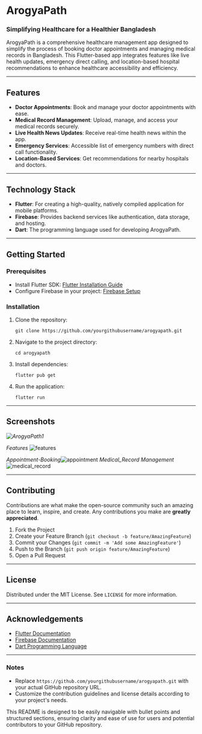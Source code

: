 # ArogyaPath

### Simplifying Healthcare for a Healthier Bangladesh

ArogyaPath is a comprehensive healthcare management app designed to simplify the process of booking doctor appointments and managing medical records in Bangladesh. This Flutter-based app integrates features like live health updates, emergency direct calling, and location-based hospital recommendations to enhance healthcare accessibility and efficiency.

---

## Features
- **Doctor Appointments**: Book and manage your doctor appointments with ease.
- **Medical Record Management**: Upload, manage, and access your medical records securely.
- **Live Health News Updates**: Receive real-time health news within the app.
- **Emergency Services**: Accessible list of emergency numbers with direct call functionality.
- **Location-Based Services**: Get recommendations for nearby hospitals and doctors.

---

## Technology Stack
- **Flutter**: For creating a high-quality, natively compiled application for mobile platforms.
- **Firebase**: Provides backend services like authentication, data storage, and hosting.
- **Dart**: The programming language used for developing ArogyaPath.

---

## Getting Started

### Prerequisites
- Install Flutter SDK: [Flutter Installation Guide](https://flutter.dev/docs/get-started/install)
- Configure Firebase in your project: [Firebase Setup](https://firebase.google.com/docs)

### Installation
1. Clone the repository:
   ```
   git clone https://github.com/yourgithubusername/arogyapath.git
   ```
2. Navigate to the project directory:
   ```
   cd arogyapath
   ```
3. Install dependencies:
   ```
   flutter pub get
   ```
4. Run the application:
   ```
   flutter run
   ```

---

## Screenshots

*![ArogyaPath1](https://github.com/user-attachments/assets/444757f7-5acc-4b48-9d0a-5d5c37b86a12)*

*Features* ![features](https://github.com/user-attachments/assets/85d13a1e-6b8f-4e25-b2e8-dc9080ff67e3)

*Appointment-Booking*![appointment](https://github.com/user-attachments/assets/3e6baaa4-5025-422c-8e53-12743109f13f)
*Medical_Record Management*![medical_record](https://github.com/user-attachments/assets/22ee6ea3-3024-4f84-a03d-2050a6448604)



---

## Contributing
Contributions are what make the open-source community such an amazing place to learn, inspire, and create. Any contributions you make are **greatly appreciated**.

1. Fork the Project
2. Create your Feature Branch (`git checkout -b feature/AmazingFeature`)
3. Commit your Changes (`git commit -m 'Add some AmazingFeature'`)
4. Push to the Branch (`git push origin feature/AmazingFeature`)
5. Open a Pull Request

---

## License

Distributed under the MIT License. See `LICENSE` for more information.

---

## Acknowledgements
- [Flutter Documentation](https://flutter.dev/docs)
- [Firebase Documentation](https://firebase.google.com/docs)
- [Dart Programming Language](https://dart.dev)

---

### Notes
- Replace `https://github.com/yourgithubusername/arogyapath.git` with your actual GitHub repository URL.
- Customize the contribution guidelines and license details according to your project's needs.

This README is designed to be easily navigable with bullet points and structured sections, ensuring clarity and ease of use for users and potential contributors to your GitHub repository.
